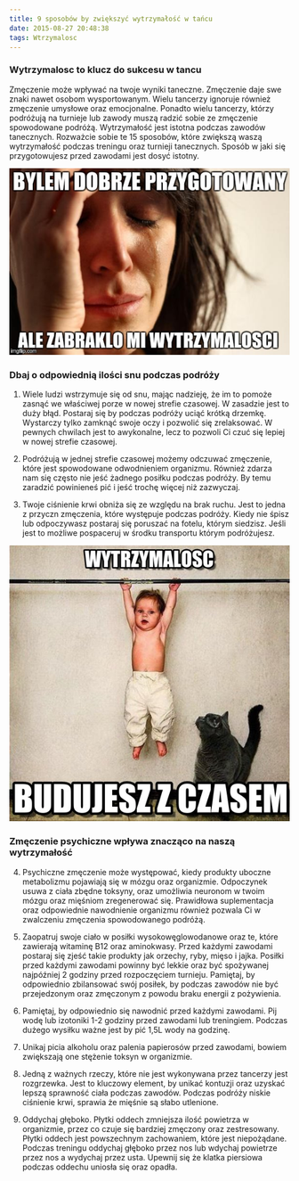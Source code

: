 ```yaml
---
title: 9 sposobów by zwiększyć wytrzymałość w tańcu
date: 2015-08-27 20:48:38
tags: Wtrzymalosc
---
```


### Wytrzymalosc to klucz do sukcesu w tancu

Zmęczenie może wpływać na twoje wyniki taneczne. Zmęczenie daje swe znaki nawet osobom wysportowanym. Wielu tancerzy ignoruje również zmęczenie umysłowe oraz emocjonalne. Ponadto wielu tancerzy, którzy podróżują na turnieje lub zawody muszą radzić sobie ze zmęczenie spowodowane podróżą. Wytrzymałość jest istotna podczas zawodów tanecznych. Rozważcie sobie te 15 sposobów, które zwiększą waszą wytrzymałość podczas treningu oraz turnieji tanecznych. Sposób w jaki się przygotowujesz przed zawodami jest dosyć istotny.

![mem](/blog/images/wyrzymalosc.jpg)

<!-- more -->

### Dbaj o odpowiednią ilości snu podczas podróży

1.   Wiele ludzi wstrzymuje się od snu, mając nadzieję, że im to pomoże zasnąć we właściwej porze w nowej strefie czasowej. W zasadzie jest to duży błąd. Postaraj się by podczas podróży uciąć krótką drzemkę. Wystarczy tylko zamknąć swoje oczy i pozwolić się zrelaksować. W pewnych chwilach jest to awykonalne, lecz to pozwoli Ci czuć się lepiej w nowej strefie czasowej.

2.   Podróżują w jednej strefie czasowej możemy odczuwać zmęczenie, które jest spowodowane odwodnieniem organizmu. Również zdarza nam się często nie jeść żadnego posiłku podczas podróży. By temu zaradzić powinieneś pić i jeść trochę więcej niż zazwyczaj.

3.   Twoje ciśnienie krwi obniża się ze względu na brak ruchu. Jest to jedna z przyczn zmęczenia, które występuje podczas podróży. Kiedy nie śpisz lub odpoczywasz postaraj się poruszać na fotelu, którym siedzisz. Jeśli jest to możliwe pospaceruj w środku transportu którym podróżujesz. 

![mem](/blog/images/child.jpg)

### Zmęczenie psychiczne wpływa znacząco na naszą wytrzymałość

4.   Psychiczne zmęczenie może występować, kiedy produkty uboczne metabolizmu pojawiają się w mózgu oraz organizmie. Odpoczynek usuwa z ciała zbędne toksyny, oraz umożliwia neuronom w twoim mózgu oraz mięśniom zregenerować się. Prawidłowa suplementacja oraz odpowiednie nawodnienie organizmu również pozwala Ci w zwalczeniu zmęczenia spowodowanego podróżą.

5.   Zaopatruj swoje ciało w posiłki wysokowęglowodanowe oraz te, które zawierają witaminę B12 oraz aminokwasy. Przed każdymi zawodami postaraj się zjeść takie produkty jak orzechy, ryby, mięso i jajka. Posiłki przed każdymi zawodami powinny być lekkie oraz być spożywanej najpóźniej 2 godziny przed rozpoczęciem turnieju. Pamiętaj, by odpowiednio zbilansować swój posiłek, by podczas zawodów nie być przejedzonym oraz zmęczonym z powodu braku energii z pożywienia.

6.   Pamiętaj, by odpowiednio się nawodnić przed każdymi zawodami. Pij wodę lub izotoniki 1-2 godziny przed zawodami lub treningiem. Podczas dużego wysiłku ważne jest by pić 1,5L wody na godzinę.

7.   Unikaj picia alkoholu oraz palenia papierosów przed zawodami, bowiem zwiększają one stężenie toksyn w organizmie.

8.   Jedną z ważnych rzeczy, które nie jest wykonywana przez tancerzy jest rozgrzewka. Jest to kluczowy element, by unikać kontuzji oraz uzyskać lepszą sprawność ciała podczas zawodów. Podczas podróży niskie ciśnienie krwi, sprawia że mięśnie są słabo utlenione.  
9.   Oddychaj głęboko. Płytki oddech zmniejsza ilość powietrza w organizmie, przez co czuje się bardziej zmęczony oraz zestresowany. Płytki oddech jest powszechnym zachowaniem, które jest niepożądane. Podczas treningu oddychaj głęboko przez nos lub wdychaj powietrze przez nos a wydychaj przez usta.  Upewnij się że klatka piersiowa podczas oddechu uniosła się oraz opadła. 
